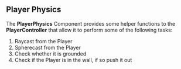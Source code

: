 ## Player Physics

The **PlayerPhysics** Component provides some helper functions to the **PlayerController** that allow it to perform some of the following tasks:

1. Raycast from the Player
2. Spherecast from the Player
3. Check whether it is grounded
4. Check if the Player is in the wall, if so push it out



